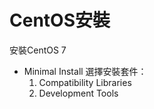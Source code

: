 # CentOS安裝

安裝CentOS 7

* Minimal Install
     選擇安裝套件：
  1. Compatibility Libraries
  2. Development Tools










